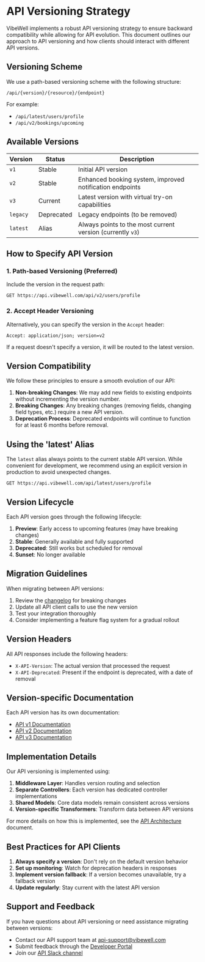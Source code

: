 # API Versioning Strategy

VibeWell implements a robust API versioning strategy to ensure backward compatibility while allowing for API evolution. This document outlines our approach to API versioning and how clients should interact with different API versions.

## Versioning Scheme

We use a path-based versioning scheme with the following structure:

```
/api/{version}/{resource}/{endpoint}
```

For example:
- `/api/latest/users/profile`
- `/api/v2/bookings/upcoming`

## Available Versions

| Version | Status | Description |
|---------|--------|-------------|
| `v1` | Stable | Initial API version |
| `v2` | Stable | Enhanced booking system, improved notification endpoints |
| `v3` | Current | Latest version with virtual try-on capabilities |
| `legacy` | Deprecated | Legacy endpoints (to be removed) |
| `latest` | Alias | Always points to the most current version (currently `v3`) |

## How to Specify API Version

### 1. Path-based Versioning (Preferred)

Include the version in the request path:

```
GET https://api.vibewell.com/api/v2/users/profile
```

### 2. Accept Header Versioning

Alternatively, you can specify the version in the `Accept` header:

```
Accept: application/json; version=v2
```

If a request doesn't specify a version, it will be routed to the latest version.

## Version Compatibility

We follow these principles to ensure a smooth evolution of our API:

1. **Non-breaking Changes**: We may add new fields to existing endpoints without incrementing the version number.
2. **Breaking Changes**: Any breaking changes (removing fields, changing field types, etc.) require a new API version.
3. **Deprecation Process**: Deprecated endpoints will continue to function for at least 6 months before removal.

## Using the 'latest' Alias

The `latest` alias always points to the current stable API version. While convenient for development, we recommend using an explicit version in production to avoid unexpected changes.

```
GET https://api.vibewell.com/api/latest/users/profile
```

## Version Lifecycle

Each API version goes through the following lifecycle:

1. **Preview**: Early access to upcoming features (may have breaking changes)
2. **Stable**: Generally available and fully supported
3. **Deprecated**: Still works but scheduled for removal
4. **Sunset**: No longer available

## Migration Guidelines

When migrating between API versions:

1. Review the [changelog](changelog.md) for breaking changes
2. Update all API client calls to use the new version
3. Test your integration thoroughly
4. Consider implementing a feature flag system for a gradual rollout

## Version Headers

All API responses include the following headers:

- `X-API-Version`: The actual version that processed the request
- `X-API-Deprecated`: Present if the endpoint is deprecated, with a date of removal

## Version-specific Documentation

Each API version has its own documentation:

- [API v1 Documentation](v1/README.md)
- [API v2 Documentation](v2/README.md)
- [API v3 Documentation](v3/README.md)

## Implementation Details

Our API versioning is implemented using:

1. **Middleware Layer**: Handles version routing and selection
2. **Separate Controllers**: Each version has dedicated controller implementations
3. **Shared Models**: Core data models remain consistent across versions
4. **Version-specific Transformers**: Transform data between API versions

For more details on how this is implemented, see the [API Architecture](../architecture/api-design.md) document.

## Best Practices for API Clients

1. **Always specify a version**: Don't rely on the default version behavior
2. **Set up monitoring**: Watch for deprecation headers in responses
3. **Implement version fallback**: If a version becomes unavailable, try a fallback version
4. **Update regularly**: Stay current with the latest API version

## Support and Feedback

If you have questions about API versioning or need assistance migrating between versions:

- Contact our API support team at api-support@vibewell.com
- Submit feedback through the [Developer Portal](https://developers.vibewell.com/feedback)
- Join our [API Slack channel](https://vibewell-team.slack.com/channels/api-developers) 